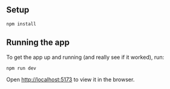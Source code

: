 ## Setup

```shell
npm install
```

## Running the app

To get the app up and running (and really see if it worked), run:

```shell
npm run dev
```

Open [http://localhost:5173](http://localhost:5173) to view it in the browser.
